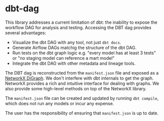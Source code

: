 # dbt-dag

This library addresses a current limitation of dbt: the inability to expose the workflow DAG for analysis and testing. Accessing the DBT dag provides several advantages:

* Visualize the dbt DAG with any tool, not just `dbt docs`. 
* Generate Airflow DAGs matchig the structure of the dbt DAG. 
* Run tests on the dbt graph logic e.g. "every model has at least 3 tests" or "no staging model can reference a mart model" 
* Integrate the dbt DAG with other metadata and lineage tools. 

The DBT dag is reconstructed from the `manifest.json` file and exposed as a [NetworkX DiGraph](https://networkx.org/documentation/stable/reference/classes/digraph.html). We don't interfere with dbt internals to get the graph. NetworkX provides a rich and intuitive interface for dealing with graphs. We also provide some high-level methods on top of the NetworkX library. 

The `manifest.json` file can be created and updated by running `dbt compile`, which does not run any models or incur any expense. 

The user has the responsibility of ensuring that `manifest.json` is up to date. 
